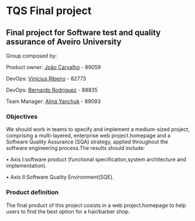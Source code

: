 # TQS Final project
## Final project for Software test and quality assurance of Aveiro University

Group composed by:

Product owner: [João Carvalho](https://github.com/joaocarvalho19) - 89059

DevOps: [Vinícius Ribeiro](https://github.com/viniciusbenite) - 82773

DevOps: [Bernardo Rodriguez](https://github.com/bernasrodrigues) - 88835

Team Manager: [Alina Yanchuk](https://github.com/alina-yanchuk02) - 89093

### Objectives
We should work in teams to specify and implement a medium-sized project, comprising a multi-layered, enterprise web project.homepage and a Software Quality Assurance (SQA) strategy, applied throughout the software engineering process.The results should include:

  • Axis I:software product (functional specification,system architecture and implementation).

  • Axis II:Software Quality Environment(SQE).

### Product definition

The final product of this project cosists in a web project.homepage to help users to find the best option for a hair/barber shop.



